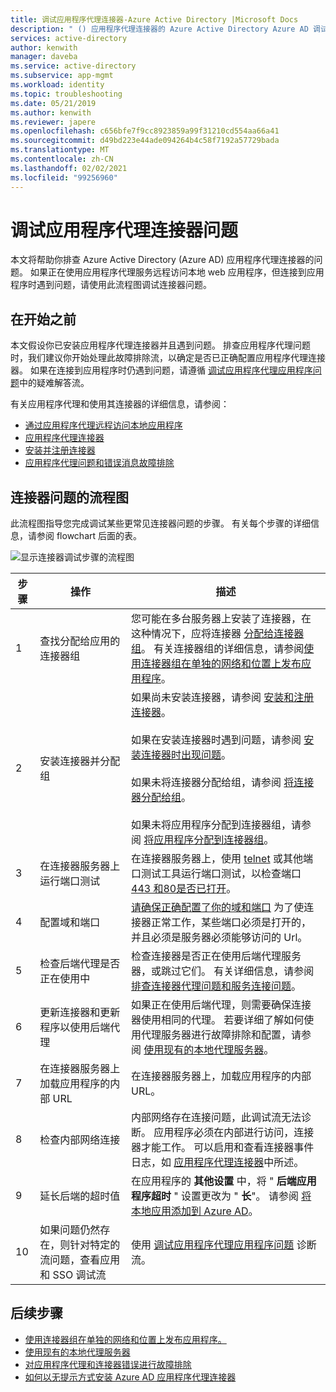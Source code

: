 ```yaml
---
title: 调试应用程序代理连接器-Azure Active Directory |Microsoft Docs
description: " () 应用程序代理连接器的 Azure Active Directory Azure AD 调试问题。"
services: active-directory
author: kenwith
manager: daveba
ms.service: active-directory
ms.subservice: app-mgmt
ms.workload: identity
ms.topic: troubleshooting
ms.date: 05/21/2019
ms.author: kenwith
ms.reviewer: japere
ms.openlocfilehash: c656bfe7f9cc8923859a99f31210cd554aa66a41
ms.sourcegitcommit: d49bd223e44ade094264b4c58f7192a57729bada
ms.translationtype: MT
ms.contentlocale: zh-CN
ms.lasthandoff: 02/02/2021
ms.locfileid: "99256960"
---
```

# <a name="debug-application-proxy-connector-issues"></a>调试应用程序代理连接器问题 

本文将帮助你排查 Azure Active Directory (Azure AD) 应用程序代理连接器的问题。 如果正在使用应用程序代理服务远程访问本地 web 应用程序，但连接到应用程序时遇到问题，请使用此流程图调试连接器问题。 

## <a name="before-you-begin"></a>在开始之前

本文假设你已安装应用程序代理连接器并且遇到问题。 排查应用程序代理问题时，我们建议你开始处理此故障排除流，以确定是否已正确配置应用程序代理连接器。 如果在连接到应用程序时仍遇到问题，请遵循 [调试应用程序代理应用程序问题](application-proxy-debug-apps.md)中的疑难解答流。  


有关应用程序代理和使用其连接器的详细信息，请参阅：

- [通过应用程序代理远程访问本地应用程序](application-proxy.md)
- [应用程序代理连接器](application-proxy-connectors.md)
- [安装并注册连接器](application-proxy-add-on-premises-application.md)
- [应用程序代理问题和错误消息故障排除](application-proxy-troubleshoot.md)

## <a name="flowchart-for-connector-issues"></a>连接器问题的流程图

此流程图指导您完成调试某些更常见连接器问题的步骤。 有关每个步骤的详细信息，请参阅 flowchart 后面的表。

![显示连接器调试步骤的流程图](media/application-proxy-debug-connectors/application-proxy-connector-debugging-flowchart.png)

| 步骤 | 操作 | 描述 |
|---------|---------|---------|
|1 | 查找分配给应用的连接器组 | 您可能在多台服务器上安装了连接器，在这种情况下，应将连接器 [分配给连接器组](application-proxy-connector-groups.md#assign-applications-to-your-connector-groups)。 有关连接器组的详细信息，请参阅[使用连接器组在单独的网络和位置上发布应用程序](application-proxy-connector-groups.md)。 |
|2 | 安装连接器并分配组 | 如果尚未安装连接器，请参阅 [安装和注册连接器](application-proxy-add-on-premises-application.md#install-and-register-a-connector)。<br></br> 如果在安装连接器时遇到问题，请参阅 [安装连接器时出现问题](application-proxy-connector-installation-problem.md)。<br></br> 如果未将连接器分配给组，请参阅 [将连接器分配给组](application-proxy-connector-groups.md#create-connector-groups)。<br></br>如果未将应用程序分配到连接器组，请参阅 [将应用程序分配到连接器组](application-proxy-connector-groups.md#assign-applications-to-your-connector-groups)。|
|3 | 在连接器服务器上运行端口测试 | 在连接器服务器上，使用 [telnet](/windows-server/administration/windows-commands/telnet) 或其他端口测试工具运行端口测试，以检查端口 [443 和80是否已打开](application-proxy-add-on-premises-application.md#open-ports)。|
|4 | 配置域和端口 | [请确保正确配置了你的域和端口](application-proxy-add-on-premises-application.md#prepare-your-on-premises-environment) 为了使连接器正常工作，某些端口必须是打开的，并且必须是服务器必须能够访问的 Url。 |
|5 | 检查后端代理是否正在使用中 | 检查连接器是否正在使用后端代理服务器，或跳过它们。 有关详细信息，请参阅 [排查连接器代理问题和服务连接问题](application-proxy-configure-connectors-with-proxy-servers.md#troubleshoot-connector-proxy-problems-and-service-connectivity-issues)。 |
|6 | 更新连接器和更新程序以使用后端代理 | 如果正在使用后端代理，则需要确保连接器使用相同的代理。 若要详细了解如何使用代理服务器进行故障排除和配置，请参阅 [使用现有的本地代理服务器](application-proxy-configure-connectors-with-proxy-servers.md)。 |
|7 | 在连接器服务器上加载应用程序的内部 URL | 在连接器服务器上，加载应用程序的内部 URL。 |
|8 | 检查内部网络连接 | 内部网络存在连接问题，此调试流无法诊断。 应用程序必须在内部进行访问，连接器才能工作。 可以启用和查看连接器事件日志，如 [应用程序代理连接器](application-proxy-connectors.md#under-the-hood)中所述。 |
|9 | 延长后端的超时值 | 在应用程序的 **其他设置** 中，将 " **后端应用程序超时** " 设置更改为 " **长**"。 请参阅 [将本地应用添加到 Azure AD](application-proxy-add-on-premises-application.md#add-an-on-premises-app-to-azure-ad)。 |
|10 | 如果问题仍然存在，则针对特定的流问题，查看应用和 SSO 调试流 | 使用 [调试应用程序代理应用程序问题](application-proxy-debug-apps.md) 诊断流。 |

## <a name="next-steps"></a>后续步骤


* [使用连接器组在单独的网络和位置上发布应用程序。](application-proxy-connector-groups.md)
* [使用现有的本地代理服务器](application-proxy-configure-connectors-with-proxy-servers.md)
* [对应用程序代理和连接器错误进行故障排除](application-proxy-troubleshoot.md)
* [如何以无提示方式安装 Azure AD 应用程序代理连接器](application-proxy-register-connector-powershell.md)
